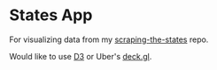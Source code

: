 <h1>States App</h1>

For visualizing data from my [scraping-the-states]('https://github.com/lsimmons2/scraping-the-states') repo.


Would like to use [D3](https://github.com/d3/d3) or Uber's [deck.gl](https://github.com/uber/deck.gl).
